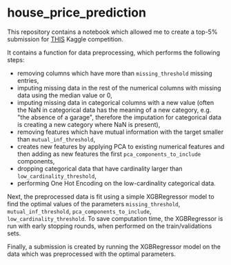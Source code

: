 # house_price_prediction

This repository contains a notebook which allowed me to create a top-5% submission for [THIS](https://www.kaggle.com/c/home-data-for-ml-course) Kaggle competition.  
  
It contains a function for data preprocessing, which performs the following steps:  
- removing columns which have more than `missing_threshold` missing entries,  
- imputing missing data in the rest of the numerical columns with missing data using the median value or 0,  
- imputing missing data in categorical columns with a new value (often the NaN in categorical data has the meaning of a new category, e.g. "the absence of a garage", therefore the imputation for categorical data is creating a new category where NaN is present),  
- removing features which have mutual information with the target smaller than `mutual_inf_threshold`,  
- creates new features by applying PCA to existing numerical features and then adding as new features the first `pca_components_to_include` components,  
- dropping categorical data that have cardinality larger than `low_cardinality_threshold`,  
- performing One Hot Encoding on the low-cardinality categorical data.  
  
Next, the preprocessed data is fit using a simple XGBRegressor model to find the optimal values of the parameters  `missing_threshold`, `mutual_inf_threshold`,  `pca_components_to_include`, `low_cardinality_threshold`. To save computation time, the XGBRegressor is run with early stopping rounds, when performed on the train/validations sets.  
  
Finally, a submission is created by running the XGBRegressor model on the data which was preprocessed with the optimal parameters.

